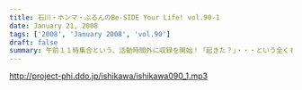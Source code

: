 ```yaml
---
title: 石川・ホンマ・ぶるんのBe-SIDE Your Life! vol.90-1
date: January 21, 2008
tags: ['2008', 'January 2008', 'vol.90']
draft: false
summary: 午前１１時集合という、活動時間外に収録を開始！「起きた？」・・・という全くもってオトナじゃない確認メールが乱れ飛んでの不穏な空気の中、奇跡的にも！？有楽町にサン人がやってきた！NAMAE
---
```


http://project-phi.ddo.jp/ishikawa/ishikawa090_1.mp3
